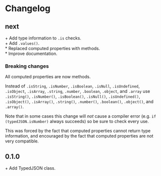 # Changelog

## next
\+ Add type information to `.is` checks.<br/>
\+ Add `.values()`.<br/>
\* Replaced computed properties with methods.<br/>
\* Improve documentation.<br/>

### Breaking changes

All computed properties are now methods.

Instead of
`.isString`, `.isNumber`, `.isBoolean`, `.isNull`, `.isUndefined`, `.isObject`, `.isArray`,
`.string`, `.number`, `.boolean`, `.object`, and `.array`
use
`.isString()`, `.isNumber()`, `.isBoolean()`, `.isNull()`, `.isUndefined()`, `.isObject()`, `.isArray()`,
`.string()`, `.number()`, `.boolean()`, `.object()`, and `.array()`.

Note that in some cases this change will _not_ cause a compiler error
(e.g. `if (typedJSON.isNumber)` always succeeds)
so be sure to check every use.

This was forced by the fact that computed properties
cannot return type information,
and encouraged by the fact that computed properties
are not very compatible.

## 0.1.0
\+ Add TypedJSON class.<br/>
